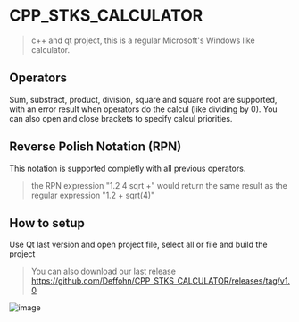# CPP_STKS_CALCULATOR

>c++ and qt project, this is a regular Microsoft's Windows like calculator.

## Operators
Sum, substract, product, division, square and square root are supported, with an error result when operators do the calcul (like dividing by 0).
You can also open and close brackets to specify calcul priorities.

## Reverse Polish Notation (RPN)
This notation is supported completly with all previous operators.
>the RPN expression "1.2 4 sqrt +" would return the same result as the regular expression "1.2 + sqrt(4)"

## How to setup
Use Qt last version and open project file, select all or file and build the project

>You can also download our last release 
> https://github.com/Deffohn/CPP_STKS_CALCULATOR/releases/tag/v1.0

![image](https://user-images.githubusercontent.com/82362374/167853197-03e7dba6-f246-4a7b-b006-55ea0e9b9a59.png)
